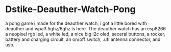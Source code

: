 # Dstike-Deauther-Watch-Pong
a pong game i made for the deauther watch, i got a little bored with deauther and wpa3 5ghz/6ghz is here. The deauther watch has an esp8266 a neopixel rgb led, a white led, a nice big i2c oled, seceral buttons, a rocker, battery and charging circuit, an on/off switch, .ufl antenna connector, and usb.


